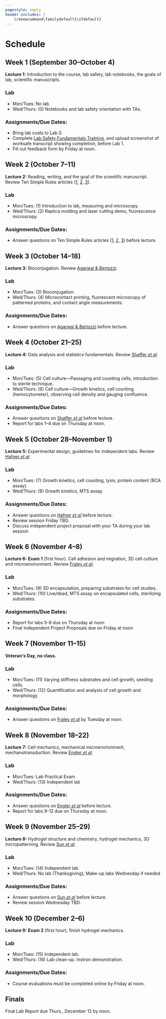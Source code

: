 ```yaml
---
pagestyle: empty
header-includes: |
    \renewcommand\familydefault{\sfdefault}
---
```


# Schedule

## Week 1 (September 30–October 4)

**Lecture 1:** Introduction to the course, lab safety, lab notebooks, the goals of lab, scientific manuscripts.

### Lab

- Mon/Tues: No lab.
- Wed/Thurs: (0) Notebooks and lab safety orientation with TAs.

### Assignments/Due Dates:

- Bring lab coats to Lab 0.
- Complete [Lab Safety Fundamentals Training](https://worksafe.ucla.edu/), and upload screenshot of worksafe transcript showing completion, before Lab 1.
- Fill out feedback form by Friday at noon.

## Week 2 (October 7–11)

**Lecture 2:** Reading, writing, and the goal of the scientific manuscript. Review Ten Simple Rules articles ([1](https://journals.plos.org/ploscompbiol/article?id=10.1371/journal.pcbi.1005619), [2](https://journals.plos.org/ploscompbiol/article?id=10.1371/journal.pcbi.1003453), [3](https://journals.plos.org/ploscompbiol/article?id=10.1371/journal.pcbi.1003833)).

### Lab

- Mon/Tues: (1) Introduction to lab, measuring and microscopy.
- Wed/Thurs: (2) Replica molding and laser cutting demo, fluorescence microscopy.

### Assignments/Due Dates:

- Answer questions on Ten Simple Rules articles ([1](https://journals.plos.org/ploscompbiol/article?id=10.1371/journal.pcbi.1005619), [2](https://journals.plos.org/ploscompbiol/article?id=10.1371/journal.pcbi.1003453), [3](https://journals.plos.org/ploscompbiol/article?id=10.1371/journal.pcbi.1003833)) before lecture.

## Week 3 (October 14–18)

**Lecture 3:** Bioconjugation. Review [Agarwal & Bertozzi](https://pubs.acs.org/doi/abs/10.1021/bc5004982).

### Lab

- Mon/Tues: (3) Bioconjugation.
- Wed/Thurs: (4) Microcontact printing, fluorescent microscopy of patterned proteins, and contact angle measurements.

### Assignments/Due Dates:

- Answer questions on [Agarwal & Bertozzi](https://pubs.acs.org/doi/abs/10.1021/bc5004982) before lecture.

## Week 4 (October 21–25)

**Lecture 4:** Data analysis and statistics fundamentals. Review [Shaffer *et al*](https://www.nature.com/articles/nature22794).

### Lab

- Mon/Tues: (5) Cell culture—Passaging and counting cells, introduction to sterile technique.
- Wed/Thurs: (6) Cell culture—Growth kinetics, cell counting (hemocytometer), observing cell density and gauging confluence.

### Assignments/Due Dates:

- Answer questions on [Shaffer *et al*](https://www.nature.com/articles/nature22794) before lecture.
- Report for labs 1–4 due on Thursday at noon.

## Week 5 (October 28–November 1)

**Lecture 5:** Experimental design, guidelines for independent labs. Review [Hafner *et al*](https://www.nature.com/articles/nmeth.3853).

### Lab

- Mon/Tues: (7) Growth kinetics, cell counting, lysis, protein content (BCA assay).
- Wed/Thurs: (8) Growth kinetics, MTS assay.

### Assignments/Due Dates:

- Answer questions on [Hafner *et al*](https://www.nature.com/articles/nmeth.3853) before lecture.
- Review session Friday TBD.
- Discuss independent project proposal with your TA during your lab session

## Week 6 (November 4–8)

**Lecture 6:** **Exam 1** (first hour). Cell adhesion and migration, 3D cell culture and microenvironment. Review [Fraley *et al*](https://www.nature.com/articles/ncb2062).

### Lab

- Mon/Tues: (9) 3D encapsulation, preparing substrates for cell studies.
- Wed/Thurs: (10) Live/dead, MTS assay on encapsulated cells, sterilizing substrates.

### Assignments/Due Dates:

- Report for labs 5-8 due on Thursday at noon
- Final Independent Project Proposals due on Friday at noon

## Week 7 (November 11–15)

**Veteran's Day, no class.**

### Lab

- Mon/Tues: (11) Varying stiffness substrates and cell growth, seeding cells.
- Wed/Thurs: (12) Quantification and analysis of cell growth and morphology

### Assignments/Due Dates:

- Answer questions on [Fraley *et al*](https://www.nature.com/articles/ncb2062) by Tuesday at noon.

## Week 8 (November 18–22)

**Lecture 7:** Cell mechanics, mechanical microenvironment, mechanotransduction. Review [Engler *et al*](https://doi.org/10.1016/j.cell.2006.06.044).

### Lab

- Mon/Tues: Lab Practical Exam
- Wed/Thurs: (13) Independent lab

### Assignments/Due Dates:

- Answer questions on [Engler *et al*](https://doi.org/10.1016/j.cell.2006.06.044) before lecture.
- Report for labs 9-12 due on Thursday at noon.

## Week 9 (November 25–29)

**Lecture 8:** Hydrogel structure and chemistry, hydrogel mechanics, 3D micropatterning. Review [Sun *et al*](https://www.nature.com/articles/nature11409).

### Lab

- Mon/Tues: (14) Independent lab
- Wed/Thurs: No lab (Thanksgiving); Make-up labs Wednesday if needed

### Assignments/Due Dates:

- Answer questions on [Sun *et al*](https://www.nature.com/articles/nature11409) before lecture.
- Review session Wednesday TBD.

## Week 10 (December 2–6)

**Lecture 9:** **Exam 2** (first hour), finish hydrogel mechanics.

### Lab

- Mon/Tues: (15) Independent lab.
- Wed/Thurs: (16) Lab clean-up. Instron demonstration.

### Assignments/Due Dates:

- Course evaluations must be completed online by Friday at noon.

## Finals

Final Lab Report due Thurs., December 12 by noon.

